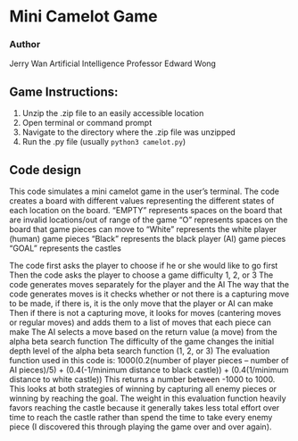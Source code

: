 # Mini Camelot Game

### Author
Jerry Wan
Artificial Intelligence
Professor Edward Wong


## Game Instructions:
1.	Unzip the .zip file to an easily accessible location
2.	Open terminal or command prompt
3.	Navigate to the directory where the .zip file was unzipped 
4.	Run the .py file (usually `python3 camelot.py`)

## Code design
This code simulates a mini camelot game in the user’s terminal. The code creates a board with different values representing the different states of each location on the board. 
“EMPTY” represents spaces on the board that are invalid locations/out of range of the game
“O” represents spaces on the board that game pieces can move to
“White” represents the white player (human) game pieces
“Black” represents the black player (AI) game pieces
“GOAL” represents the castles

The code first asks the player to choose if he or she would like to go first
Then the code asks the player to choose a game difficulty 1, 2, or 3
The code generates moves separately for the player and the AI
The way that the code generates moves is it checks whether or not there is a capturing move to be made, if there is, it is the only move that the player or AI can make
Then if there is not a capturing move, it looks for moves (cantering moves or regular moves) and adds them to a list of moves that each piece can make
The AI selects a move based on the return value (a move) from the alpha beta search function
The difficulty of the game changes the initial depth level of the alpha beta search function (1, 2, or 3)
The evaluation function used in this code is:
1000(0.2(number of player pieces – number of AI pieces)/5) + (0.4(-1/minimum distance to black castle)) + (0.4(1/minimum distance to white castle))
This returns a number between -1000 to 1000. This looks at both strategies of winning by capturing all enemy pieces or winning by reaching the goal. The weight in this evaluation function heavily favors reaching the castle because it generally takes less total effort over time to reach the castle rather than spend the time to take every enemy piece (I discovered this through playing the game over and over again).
